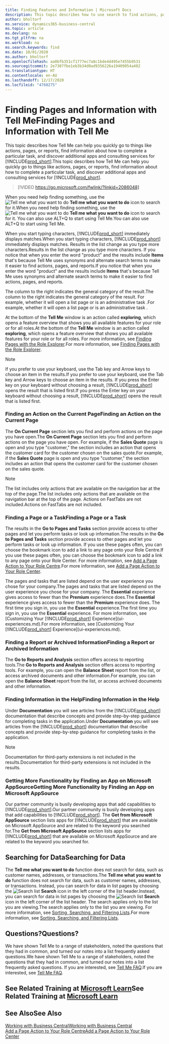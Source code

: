```yaml
---
title: Finding Features and Information | Microsoft Docs
description: This topic describes how to use search to find actions, pages, reports, documentation, and data, as well as other apps and consulting services.
author: bholtorf
ms.service: dynamics365-business-central
ms.topic: article
ms.devlang: na
ms.tgt_pltfrm: na
ms.workload: na
ms.search.keywords: find
ms.date: 10/01/2020
ms.author: bholtorf
ms.openlocfilehash: aa0bfb351cf1777ec7a8c1bde4d495e7455b9531
ms.sourcegitcommit: 2e7307fbe1eb3b34d0ad9356226a19409054a402
ms.translationtype: HT
ms.contentlocale: en-AU
ms.lasthandoff: 12/17/2020
ms.locfileid: "4760275"
---
```

# <a name="finding-pages-and-information-with-tell-me"></a><span data-ttu-id="8cc3e-103">Finding Pages and Information with Tell Me</span><span class="sxs-lookup"><span data-stu-id="8cc3e-103">Finding Pages and Information with Tell Me</span></span>  
<span data-ttu-id="8cc3e-104">This topic describes how Tell Me can help you quickly go to things like actions, pages, or reports, find information about how to complete a particular task, and discover additional apps and consulting services for [!INCLUDE[prod_short](includes/prod_short.md)].</span><span class="sxs-lookup"><span data-stu-id="8cc3e-104">This topic describes how Tell Me can help you quickly go to things like actions, pages, or reports, find information about how to complete a particular task, and discover additional apps and consulting services for [!INCLUDE[prod_short](includes/prod_short.md)].</span></span>  


> [!VIDEO https://go.microsoft.com/fwlink/?linkid=2086048]

<span data-ttu-id="8cc3e-105">When you need help finding something, use the ![Tell me what you want to do](media/ui-search/search.png "Search for Page or Report") **Tell me what you want to do** icon to search for it.</span><span class="sxs-lookup"><span data-stu-id="8cc3e-105">When you need help finding something, use the ![Tell me what you want to do](media/ui-search/search.png "Search for Page or Report") **Tell me what you want to do** icon to search for it.</span></span> <span data-ttu-id="8cc3e-106">You can also use ALT+Q to start using Tell Me.</span><span class="sxs-lookup"><span data-stu-id="8cc3e-106">You can also use ALT+Q to start using Tell Me.</span></span>

<span data-ttu-id="8cc3e-107">When you start typing characters, [!INCLUDE[prod_short](includes/prod_short.md)] immediately displays matches.</span><span class="sxs-lookup"><span data-stu-id="8cc3e-107">When you start typing characters, [!INCLUDE[prod_short](includes/prod_short.md)] immediately displays matches.</span></span> <span data-ttu-id="8cc3e-108">Results in the list change as you type more characters.</span><span class="sxs-lookup"><span data-stu-id="8cc3e-108">Results in the list change as you type more characters.</span></span> <span data-ttu-id="8cc3e-109">If you notice that when you enter the word "product" and the results include **Items** that's because Tell Me uses synonyms and alternate search terms to make it easier to find actions, pages, and reports.</span><span class="sxs-lookup"><span data-stu-id="8cc3e-109">If you notice that when you enter the word "product" and the results include **Items** that's because Tell Me uses synonyms and alternate search terms to make it easier to find actions, pages, and reports.</span></span>

<span data-ttu-id="8cc3e-110">The column to the right indicates the general category of the result.</span><span class="sxs-lookup"><span data-stu-id="8cc3e-110">The column to the right indicates the general category of the result.</span></span> <span data-ttu-id="8cc3e-111">For example, whether it will open a list page or is an administrative task .</span><span class="sxs-lookup"><span data-stu-id="8cc3e-111">For example, whether it will open a list page or is an administrative task .</span></span>  

<span data-ttu-id="8cc3e-112">At the bottom of the **Tell Me** window is an action called **exploring**, which opens a feature overview that shows you all available features for your role or for all roles.</span><span class="sxs-lookup"><span data-stu-id="8cc3e-112">At the bottom of the **Tell Me** window is an action called **exploring**, which opens a feature overview that shows you all available features for your role or for all roles.</span></span> <span data-ttu-id="8cc3e-113">For more information, see [Finding Pages with the Role Explorer](ui-role-explorer.md).</span><span class="sxs-lookup"><span data-stu-id="8cc3e-113">For more information, see [Finding Pages with the Role Explorer](ui-role-explorer.md).</span></span>

> [!NOTE]  
>   <span data-ttu-id="8cc3e-114">If you prefer to use your keyboard, use the Tab key and Arrow keys to choose an item in the results.</span><span class="sxs-lookup"><span data-stu-id="8cc3e-114">If you prefer to use your keyboard, use the Tab key and Arrow keys to choose an item in the results.</span></span> <span data-ttu-id="8cc3e-115">If you press the Enter key on your keyboard without choosing a result, [!INCLUDE[prod_short](includes/prod_short.md)] opens the result that is listed first.</span><span class="sxs-lookup"><span data-stu-id="8cc3e-115">If you press the Enter key on your keyboard without choosing a result, [!INCLUDE[prod_short](includes/prod_short.md)] opens the result that is listed first.</span></span>

### <a name="finding-an-action-on-the-current-page"></a><span data-ttu-id="8cc3e-116">Finding an Action on the Current Page</span><span class="sxs-lookup"><span data-stu-id="8cc3e-116">Finding an Action on the Current Page</span></span>
<span data-ttu-id="8cc3e-117">The **On Current Page** section lets you find and perform actions on the page you have open.</span><span class="sxs-lookup"><span data-stu-id="8cc3e-117">The **On Current Page** section lets you find and perform actions on the page you have open.</span></span> <span data-ttu-id="8cc3e-118">For example, if the **Sales Quote** page is open and you type "customer," the section includes an action that opens the customer card for the customer chosen on the sales quote.</span><span class="sxs-lookup"><span data-stu-id="8cc3e-118">For example, if the **Sales Quote** page is open and you type "customer," the section includes an action that opens the customer card for the customer chosen on the sales quote.</span></span>

> [!NOTE]  
>   <span data-ttu-id="8cc3e-119">The list includes only actions that are available on the navigation bar at the top of the page.</span><span class="sxs-lookup"><span data-stu-id="8cc3e-119">The list includes only actions that are available on the navigation bar at the top of the page.</span></span> <span data-ttu-id="8cc3e-120">Actions on FastTabs are not included.</span><span class="sxs-lookup"><span data-stu-id="8cc3e-120">Actions on FastTabs are not included.</span></span>  

### <a name="finding-a-page-or-a-task"></a><span data-ttu-id="8cc3e-121">Finding a Page or a Task</span><span class="sxs-lookup"><span data-stu-id="8cc3e-121">Finding a Page or a Task</span></span>
<span data-ttu-id="8cc3e-122">The results in the **Go to Pages and Tasks** section provide access to other pages and let you perform tasks or look up information.</span><span class="sxs-lookup"><span data-stu-id="8cc3e-122">The results in the **Go to Pages and Tasks** section provide access to other pages and let you perform tasks or look up information.</span></span> <span data-ttu-id="8cc3e-123">If you use these pages often, you can choose the bookmark icon to add a link to any page onto your Role Centre.</span><span class="sxs-lookup"><span data-stu-id="8cc3e-123">If you use these pages often, you can choose the bookmark icon to add a link to any page onto your Role Center.</span></span> <span data-ttu-id="8cc3e-124">For more information, see [Add a Page Action to Your Role Centre](ui-bookmarks.md).</span><span class="sxs-lookup"><span data-stu-id="8cc3e-124">For more information, see [Add a Page Action to Your Role Center](ui-bookmarks.md).</span></span>

<span data-ttu-id="8cc3e-125">The pages and tasks that are listed depend on the user experience you chose for your company.</span><span class="sxs-lookup"><span data-stu-id="8cc3e-125">The pages and tasks that are listed depend on the user experience you chose for your company.</span></span> <span data-ttu-id="8cc3e-126">The **Essential** experience gives access to fewer than the **Premium** experience does.</span><span class="sxs-lookup"><span data-stu-id="8cc3e-126">The **Essential** experience gives access to fewer than the **Premium** experience does.</span></span> <span data-ttu-id="8cc3e-127">The first time you sign in, you use the **Essential** experience.</span><span class="sxs-lookup"><span data-stu-id="8cc3e-127">The first time you sign in, you use the **Essential** experience.</span></span> <span data-ttu-id="8cc3e-128">For more information, see [Customizing Your [!INCLUDE[prod_short](includes/prod_short.md)] Experience](ui-experiences.md).</span><span class="sxs-lookup"><span data-stu-id="8cc3e-128">For more information, see [Customizing Your [!INCLUDE[prod_short](includes/prod_short.md)] Experience](ui-experiences.md).</span></span>

### <a name="finding-a-report-or-archived-information"></a><span data-ttu-id="8cc3e-129">Finding a Report or Archived Information</span><span class="sxs-lookup"><span data-stu-id="8cc3e-129">Finding a Report or Archived Information</span></span>
<span data-ttu-id="8cc3e-130">The **Go to Reports and Analysis** section offers access to reporting tools.</span><span class="sxs-lookup"><span data-stu-id="8cc3e-130">The **Go to Reports and Analysis** section offers access to reporting tools.</span></span> <span data-ttu-id="8cc3e-131">For example, you can open the **Balance Sheet** report from the list, or access archived documents and other information.</span><span class="sxs-lookup"><span data-stu-id="8cc3e-131">For example, you can open the **Balance Sheet** report from the list, or access archived documents and other information.</span></span>  

### <a name="finding-information-in-the-help"></a><span data-ttu-id="8cc3e-132">Finding Information in the Help</span><span class="sxs-lookup"><span data-stu-id="8cc3e-132">Finding Information in the Help</span></span>
<span data-ttu-id="8cc3e-133">Under **Documentation** you will see articles from the [!INCLUDE[prod_short](includes/prod_short.md)] documentation that describe concepts and provide step-by-step guidance for completing tasks in the application.</span><span class="sxs-lookup"><span data-stu-id="8cc3e-133">Under **Documentation** you will see articles from the [!INCLUDE[prod_short](includes/prod_short.md)] documentation that describe concepts and provide step-by-step guidance for completing tasks in the application.</span></span>    

> [!NOTE]  
> <span data-ttu-id="8cc3e-134">Documentation for third-party extensions is not included in the results.</span><span class="sxs-lookup"><span data-stu-id="8cc3e-134">Documentation for third-party extensions is not included in the results.</span></span>

### <a name="getting-more-functionality-by-finding-an-app-on-microsoft-appsource"></a><span data-ttu-id="8cc3e-135">Getting More Functionality by Finding an App on Microsoft AppSource</span><span class="sxs-lookup"><span data-stu-id="8cc3e-135">Getting More Functionality by Finding an App on Microsoft AppSource</span></span>
<span data-ttu-id="8cc3e-136">Our partner community is busily developing apps that add capabilities to [!INCLUDE[prod_short](includes/prod_short.md)].</span><span class="sxs-lookup"><span data-stu-id="8cc3e-136">Our partner community is busily developing apps that add capabilities to [!INCLUDE[prod_short](includes/prod_short.md)].</span></span> <span data-ttu-id="8cc3e-137">The **Get from Microsoft AppSource** section lists apps for [!INCLUDE[prod_short](includes/prod_short.md)] that are available on Microsoft AppSource and are related to the keyword you searched for.</span><span class="sxs-lookup"><span data-stu-id="8cc3e-137">The **Get from Microsoft AppSource** section lists apps for [!INCLUDE[prod_short](includes/prod_short.md)] that are available on Microsoft AppSource and are related to the keyword you searched for.</span></span>

## <a name="searching-for-data"></a><span data-ttu-id="8cc3e-138">Searching for Data</span><span class="sxs-lookup"><span data-stu-id="8cc3e-138">Searching for Data</span></span>
<span data-ttu-id="8cc3e-139">The **Tell me what you want to do** function does not search for data, such as customer names, addresses, or transactions.</span><span class="sxs-lookup"><span data-stu-id="8cc3e-139">The **Tell me what you want to do** function does not search for data, such as customer names, addresses, or transactions.</span></span> <span data-ttu-id="8cc3e-140">Instead, you can search for data in list pages by choosing the ![Search list](media/ui-search/search-list.png "Search list icon") **Search** icon in the left corner of the list header.</span><span class="sxs-lookup"><span data-stu-id="8cc3e-140">Instead, you can search for data in list pages by choosing the ![Search list](media/ui-search/search-list.png "Search list icon") **Search** icon in the left corner of the list header.</span></span> <span data-ttu-id="8cc3e-141">The search applies only to the list you are viewing.</span><span class="sxs-lookup"><span data-stu-id="8cc3e-141">The search applies only to the list you are viewing.</span></span> <span data-ttu-id="8cc3e-142">For more information, see [Sorting, Searching, and Filtering Lists](ui-enter-criteria-filters.md).</span><span class="sxs-lookup"><span data-stu-id="8cc3e-142">For more information, see [Sorting, Searching, and Filtering Lists](ui-enter-criteria-filters.md).</span></span>

## <a name="questions"></a><span data-ttu-id="8cc3e-143">Questions?</span><span class="sxs-lookup"><span data-stu-id="8cc3e-143">Questions?</span></span>
<span data-ttu-id="8cc3e-144">We have shown Tell Me to a range of stakeholders, noted the questions that they had in common, and turned our notes into a list frequently asked questions.</span><span class="sxs-lookup"><span data-stu-id="8cc3e-144">We have shown Tell Me to a range of stakeholders, noted the questions that they had in common, and turned our notes into a list frequently asked questions.</span></span> <span data-ttu-id="8cc3e-145">If you are interested, see [Tell Me FAQ](ui-search-faq.md).</span><span class="sxs-lookup"><span data-stu-id="8cc3e-145">If you are interested, see [Tell Me FAQ](ui-search-faq.md).</span></span>

## <a name="see-related-training-at-microsoft-learn"></a><span data-ttu-id="8cc3e-146">See Related Training at [Microsoft Learn](/learn/modules/user-interface-dynamics-365-business-central/index)</span><span class="sxs-lookup"><span data-stu-id="8cc3e-146">See Related Training at [Microsoft Learn](/learn/modules/user-interface-dynamics-365-business-central/index)</span></span>

## <a name="see-also"></a><span data-ttu-id="8cc3e-147">See Also</span><span class="sxs-lookup"><span data-stu-id="8cc3e-147">See Also</span></span>
[<span data-ttu-id="8cc3e-148">Working with Business Central</span><span class="sxs-lookup"><span data-stu-id="8cc3e-148">Working with Business Central</span></span>](ui-work-product.md)  
[<span data-ttu-id="8cc3e-149">Add a Page Action to Your Role Centre</span><span class="sxs-lookup"><span data-stu-id="8cc3e-149">Add a Page Action to Your Role Center</span></span>](ui-bookmarks.md)
